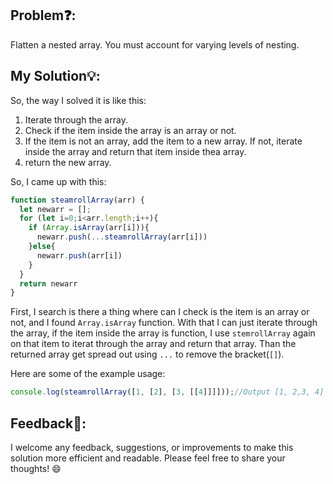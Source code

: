 ## Problem❓:

Flatten a nested array. You must account for varying levels of nesting.


## My Solution💡:

So, the way I solved it is like this:
1. Iterate through the array.
2. Check if the item inside the array is an array or not.
3. If the item is not an array, add the item to a new array. If not, iterate inside the array and return that item inside thea array.
4. return the new array.

So, I came up with this:
```javascript
function steamrollArray(arr) {
  let newarr = [];
  for (let i=0;i<arr.length;i++){
    if (Array.isArray(arr[i])){
      newarr.push(...steamrollArray(arr[i]))
    }else{
      newarr.push(arr[i])
    }
  }
  return newarr
}
```
First, I search is there a thing where can I check is the item is an array or not, and I found `Array.isArray` function. 
With that I can just iterate through the array, if the item inside the array is function, I use `stemrollArray` again on that item to iterat through the array and return that array.
Than the returned array get spread out using `...` to remove the bracket(`[]`).

Here are some of the example usage:

```javascript
console.log(steamrollArray([1, [2], [3, [[4]]]]));//Output [1, 2,3, 4]
```


## Feedback💬:

I welcome any feedback, suggestions, or improvements to make this solution more efficient and readable. Please feel free to share your thoughts! :smile:
